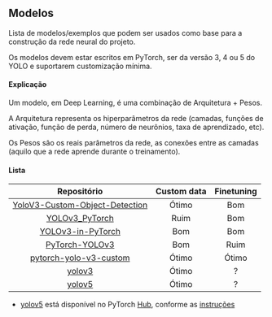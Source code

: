 ## Modelos

Lista de modelos/exemplos que podem ser usados como base para a construção da rede neural do projeto.

Os modelos devem estar escritos em PyTorch, ser da versão 3, 4 ou 5 do YOLO e suportarem customização mínima.

#### Explicação

Um modelo, em Deep Learning, é uma combinação de Arquitetura + Pesos.

A Arquitetura representa os hiperparâmetros da rede (camadas, funções de ativação, função de perda, número de neurônios, taxa de aprendizado, etc).

Os Pesos são os reais parâmetros da rede, as conexões entre as camadas (aquilo que a rede aprende durante o treinamento).

#### Lista

| Repositório | Custom data | Finetuning |
|:-----------:|:-----------:|:----------:|
| [YoloV3-Custom-Object-Detection][0] | Ótimo | Bom |
| [YOLOv3_PyTorch][1] | Ruim | Bom |
| [YOLOv3-in-PyTorch][2] | Bom | Bom |
| [PyTorch-YOLOv3][3] | Bom | Ruim |
| [pytorch-yolo-v3-custom][4] | Ótimo | Ótimo |
| [yolov3][5] | Ótimo | ? |
| [yolov5][6] | Ótimo | ? |

* [yolov5][6] está disponível no PyTorch [Hub](https://pytorch.org/docs/stable/hub.html), conforme as [instruções](https://github.com/ultralytics/yolov5/issues/36)

[0]: https://github.com/TheCaffeineDev/YoloV3-Custom-Object-Detection
[1]: https://github.com/BobLiu20/YOLOv3_PyTorch
[2]: https://github.com/westerndigitalcorporation/YOLOv3-in-PyTorch
[3]: https://github.com/eriklindernoren/PyTorch-YOLOv3
[4]: https://github.com/michhar/pytorch-yolo-v3-custom
[5]: https://github.com/ultralytics/yolov3
[6]: https://github.com/ultralytics/yolov5
